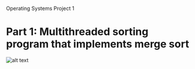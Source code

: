 Operating Systems Project 1

# Part 1: Multithreaded sorting program that implements merge sort

![alt text](https://www.coursehero.com/qa/attachment/17486375/)
